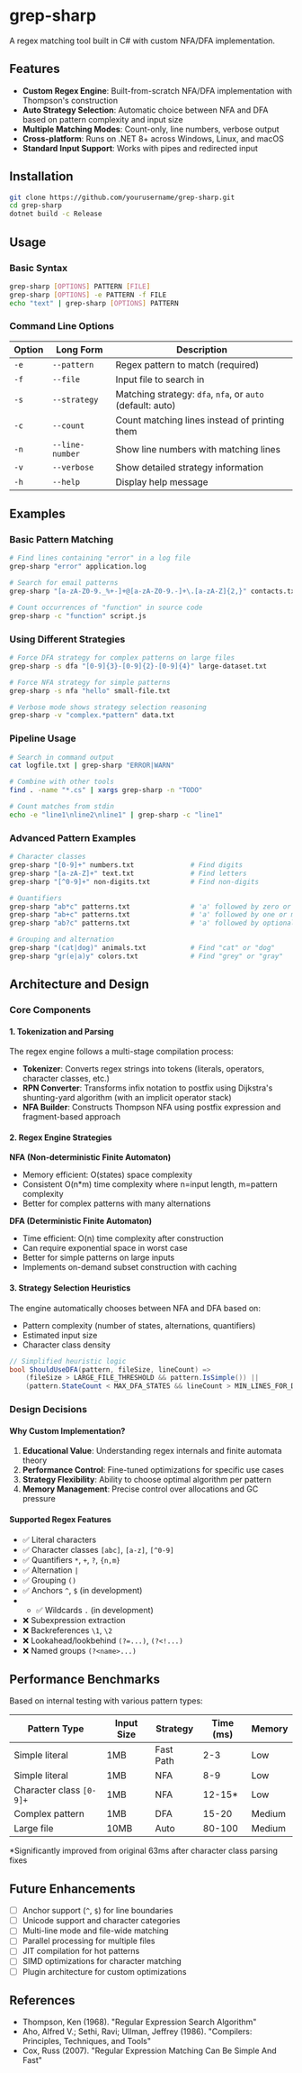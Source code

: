 # grep-sharp

A  regex matching tool built in C# with custom NFA/DFA implementation.

## Features

- **Custom Regex Engine**: Built-from-scratch NFA/DFA implementation with Thompson's construction
- **Auto Strategy Selection**: Automatic choice between NFA and DFA based on pattern complexity and input size
- **Multiple Matching Modes**: Count-only, line numbers, verbose output
- **Cross-platform**: Runs on .NET 8+ across Windows, Linux, and macOS
- **Standard Input Support**: Works with pipes and redirected input

## Installation

```bash
git clone https://github.com/yourusername/grep-sharp.git
cd grep-sharp
dotnet build -c Release
```

## Usage

### Basic Syntax
```bash
grep-sharp [OPTIONS] PATTERN [FILE]
grep-sharp [OPTIONS] -e PATTERN -f FILE
echo "text" | grep-sharp [OPTIONS] PATTERN
```

### Command Line Options

| Option | Long Form | Description |
|--------|-----------|-------------|
| `-e` | `--pattern` | Regex pattern to match (required) |
| `-f` | `--file` | Input file to search in |
| `-s` | `--strategy` | Matching strategy: `dfa`, `nfa`, or `auto` (default: auto) |
| `-c` | `--count` | Count matching lines instead of printing them |
| `-n` | `--line-number` | Show line numbers with matching lines |
| `-v` | `--verbose` | Show detailed strategy information |
| `-h` | `--help` | Display help message |

## Examples

### Basic Pattern Matching
```bash
# Find lines containing "error" in a log file
grep-sharp "error" application.log

# Search for email patterns
grep-sharp "[a-zA-Z0-9._%+-]+@[a-zA-Z0-9.-]+\.[a-zA-Z]{2,}" contacts.txt

# Count occurrences of "function" in source code
grep-sharp -c "function" script.js
```

### Using Different Strategies
```bash
# Force DFA strategy for complex patterns on large files
grep-sharp -s dfa "[0-9]{3}-[0-9]{2}-[0-9]{4}" large-dataset.txt

# Force NFA strategy for simple patterns
grep-sharp -s nfa "hello" small-file.txt

# Verbose mode shows strategy selection reasoning
grep-sharp -v "complex.*pattern" data.txt
```

### Pipeline Usage
```bash
# Search in command output
cat logfile.txt | grep-sharp "ERROR|WARN"

# Combine with other tools
find . -name "*.cs" | xargs grep-sharp -n "TODO"

# Count matches from stdin
echo -e "line1\nline2\nline1" | grep-sharp -c "line1"
```

### Advanced Pattern Examples
```bash
# Character classes
grep-sharp "[0-9]+" numbers.txt              # Find digits
grep-sharp "[a-zA-Z]+" text.txt              # Find letters
grep-sharp "[^0-9]+" non-digits.txt          # Find non-digits

# Quantifiers
grep-sharp "ab*c" patterns.txt               # 'a' followed by zero or more 'b', then 'c'
grep-sharp "ab+c" patterns.txt               # 'a' followed by one or more 'b', then 'c'
grep-sharp "ab?c" patterns.txt               # 'a' followed by optional 'b', then 'c'

# Grouping and alternation
grep-sharp "(cat|dog)" animals.txt           # Find "cat" or "dog"
grep-sharp "gr(e|a)y" colors.txt             # Find "grey" or "gray"
```

## Architecture and Design

### Core Components

#### 1. Tokenization and Parsing
The regex engine follows a multi-stage compilation process:

- **Tokenizer**: Converts regex strings into tokens (literals, operators, character classes, etc.)
- **RPN Converter**: Transforms infix notation to postfix using Dijkstra's shunting-yard algorithm (with an implicit operator stack)
- **NFA Builder**: Constructs Thompson NFA using postfix expression and fragment-based approach

#### 2. Regex Engine Strategies

**NFA (Non-deterministic Finite Automaton)**
- Memory efficient: O(states) space complexity
- Consistent O(n*m) time complexity where n=input length, m=pattern complexity
- Better for complex patterns with many alternations

**DFA (Deterministic Finite Automaton)**
- Time efficient: O(n) time complexity after construction
- Can require exponential space in worst case
- Better for simple patterns on large inputs
- Implements on-demand subset construction with caching

#### 3. Strategy Selection Heuristics

The engine automatically chooses between NFA and DFA based on:
- Pattern complexity (number of states, alternations, quantifiers)
- Estimated input size
- Character class density

```csharp
// Simplified heuristic logic
bool ShouldUseDFA(pattern, fileSize, lineCount) =>
    (fileSize > LARGE_FILE_THRESHOLD && pattern.IsSimple()) ||
    (pattern.StateCount < MAX_DFA_STATES && lineCount > MIN_LINES_FOR_DFA);
```

### Design Decisions

#### Why Custom Implementation?
1. **Educational Value**: Understanding regex internals and finite automata theory
2. **Performance Control**: Fine-tuned optimizations for specific use cases
3. **Strategy Flexibility**: Ability to choose optimal algorithm per pattern
4. **Memory Management**: Precise control over allocations and GC pressure

#### Supported Regex Features
- ✅ Literal characters
- ✅ Character classes `[abc]`, `[a-z]`, `[^0-9]`
- ✅ Quantifiers `*`, `+`, `?`, `{n,m}`
- ✅ Alternation `|`
- ✅ Grouping `()`
- ✅ Anchors `^`, `$` (in development)
- - ✅ Wildcards `.` (in development)
- ❌ Subexpression extraction
- ❌ Backreferences `\1`, `\2`
- ❌ Lookahead/lookbehind `(?=...)`, `(?<!...)`
- ❌ Named groups `(?<name>...)`

## Performance Benchmarks

Based on internal testing with various pattern types:

| Pattern Type | Input Size | Strategy | Time (ms) | Memory |
|-------------|------------|----------|-----------|---------|
| Simple literal | 1MB | Fast Path | 2-3 | Low |
| Simple literal | 1MB | NFA | 8-9 | Low |
| Character class `[0-9]+` | 1MB | NFA | 12-15* | Low |
| Complex pattern | 1MB | DFA | 15-20 | Medium |
| Large file | 10MB | Auto | 80-100 | Medium |

*Significantly improved from original 63ms after character class parsing fixes


## Future Enhancements

- [ ] Anchor support (`^`, `$`) for line boundaries
- [ ] Unicode support and character categories
- [ ] Multi-line mode and file-wide matching
- [ ] Parallel processing for multiple files
- [ ] JIT compilation for hot patterns
- [ ] SIMD optimizations for character matching
- [ ] Plugin architecture for custom optimizations

## References

- Thompson, Ken (1968). "Regular Expression Search Algorithm"
- Aho, Alfred V.; Sethi, Ravi; Ullman, Jeffrey (1986). "Compilers: Principles, Techniques, and Tools"
- Cox, Russ (2007). "Regular Expression Matching Can Be Simple And Fast"
